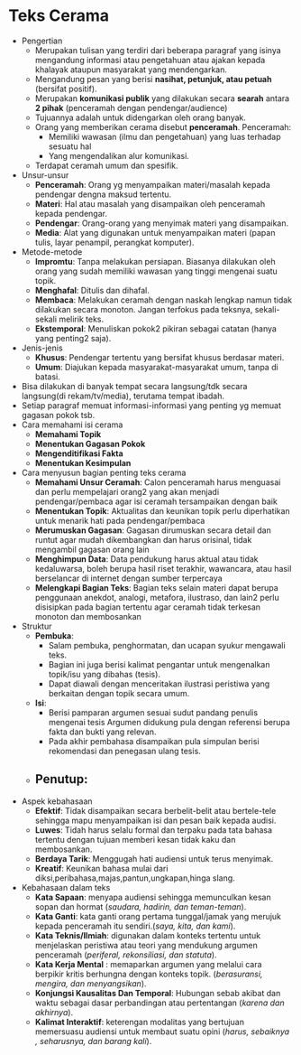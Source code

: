 # Teks Cerama

- Pengertian
    - Merupakan tulisan yang terdiri dari beberapa paragraf yang isinya mengandung informasi atau pengetahuan atau ajakan kepada khalayak ataupun masyarakat yang mendengarkan.
    - Mengandung pesan yang berisi **nasihat, petunjuk, atau petuah** (bersifat positif).
    - Merupakan **komunikasi publik** yang dilakukan secara **searah** antara **2 pihak** (penceramah dengan pendengar/audience)
    - Tujuannya adalah untuk didengarkan oleh orang banyak.
	- Orang yang memberikan cerama disebut **penceramah**. Penceramah:
        - Memiliki wawasan (ilmu dan pengetahuan) yang luas terhadap sesuatu hal
        - Yang mengendalikan alur komunikasi.
    - Terdapat ceramah umum dan spesifik.
- Unsur-unsur
	- **Penceramah**: Orang yg menyampaikan materi/masalah kepada pendengar dengna maksud tertentu.
	- **Materi**: Hal atau masalah yang disampaikan oleh penceramah kepada pendengar.
	- **Pendengar**: Orang-orang yang menyimak materi yang disampaikan.
	- **Media**: Alat yang digunakan untuk menyampaikan materi (papan tulis, layar penampil, perangkat komputer).
- Metode-metode
	- **Impromtu**: Tanpa melakukan persiapan. Biasanya dilakukan oleh orang yang sudah memiliki wawasan yang tinggi mengenai suatu topik.
	- **Menghafal**: Ditulis dan dihafal.
	- **Membaca**: Melakukan ceramah dengan naskah lengkap namun tidak dilakukan secara monoton. Jangan terfokus pada teksnya, sekali-sekali melirik teks.
	- **Ekstemporal**: Menuliskan pokok2 pikiran sebagai catatan (hanya yang penting2 saja).
- Jenis-jenis 
	- **Khusus**: Pendengar tertentu yang bersifat khusus berdasar materi.
	- **Umum**: Diajukan kepada masyarakat-masyarakat umum, tanpa di batasi.
- Bisa dilakukan di banyak tempat secara langsung/tdk secara langsung(di rekam/tv/media), terutama tempat ibadah.
- Setiap paragraf memuat informasi-informasi yang penting yg memuat gagasan pokok tsb.
- Cara memahami isi cerama
	- **Memahami Topik**
	- **Menentukan Gagasan Pokok**
	- **Mengenditifikasi Fakta**
	- **Menentukan Kesimpulan**
- Cara menyusun bagian penting teks cerama
    - **Memahami Unsur Ceramah**: Calon penceramah harus menguasai dan perlu mempelajari orang2 yang akan menjadi pendengar/pembaca agar isi ceramah tersampaikan dengan baik
    - **Menentukan Topik**: Aktualitas dan keunikan topik perlu diperhatikan untuk menarik hati pada pendengar/pembaca
    - **Merumuskan Gagasan**: Gagasan dirumuskan secara detail dan runtut agar mudah dikembangkan dan harus orisinal, tidak mengambil gagasan orang lain
    - **Menghimpun Data**: Data pendukung harus aktual atau tidak kedaluwarsa, boleh berupa hasil riset terakhir, wawancara, atau hasil berselancar di internet dengan sumber terpercaya
    - **Melengkapi Bagian Teks**: Bagian teks selain materi dapat berupa penggunaan anekdot, analogi, metafora, ilustraso, dan lain2 perlu disisipkan pada bagian tertentu agar ceramah tidak terkesan monoton dan membosankan
- Struktur
    - **Pembuka**: 
        - Salam pembuka, penghormatan, dan ucapan syukur mengawali teks.
        - Bagian ini juga berisi kalimat pengantar untuk mengenalkan topik/isu yang dibahas (tesis).
        - Dapat diawali dengan menceritakan ilustrasi peristiwa yang berkaitan dengan topik secara umum.
    - **Isi**:
        - Berisi pamparan argumen sesuai sudut pandang penulis mengenai tesis Argumen didukung pula dengan referensi berupa fakta dan bukti yang relevan.
        - Pada akhir pembahasa disampaikan pula simpulan berisi rekomendasi dan penegasan ulang tesis.
    - **Penutup**:
        - 
- Aspek kebahasaan
	- **Efektif**: Tidak disampaikan secara berbelit-belit atau bertele-tele sehingga mapu menyampaikan isi dan pesan baik kepada audisi.
	- **Luwes**: Tidah harus selalu formal dan terpaku pada tata bahasa tertentu dengan tujuan memberi kesan tidak kaku dan membosankan.
	- **Berdaya Tarik**: Menggugah hati audiensi untuk terus menyimak.
	- **Kreatif**: Keunikan bahasa mulai dari diksi,peribahasa,majas,pantun,ungkapan,hinga slang.
- Kebahasaan dalam teks
	- **Kata Sapaan**: menyapa audiensi sehingga memunculkan kesan sopan dan hormat (*saudara, hadirin, dan teman-teman*).
	- **Kata Ganti**: kata ganti orang pertama tunggal/jamak yang merujuk kepada penceramah itu sendiri.(*saya, kita, dan kami*).
	- **Kata Teknis/Ilmiah**: digunakan dalam konteks tertentu untuk menjelaskan peristiwa atau teori yang mendukung argumen penceramah (*periferal, rekonsiliasi, dan statuta*).
	- **Kata Kerja Mental** : memaparkan argumen yang melalui cara berpikir kritis berhungna dengan konteks topik. (*berasuransi, mengira, dan menyangsikan*).
	- **Konjungsi Kausalitas Dan Temporal**: Hubungan sebab akibat dan waktu sebagai dasar perbandingan atau pertentangan (*karena dan akhirnya*).
	- **Kalimat Interaktif**: keterengan modalitas yang bertujuan memersuasu audiensi untuk membaut suatu opini (*harus, sebaiknya , seharusnya, dan barang kali*).